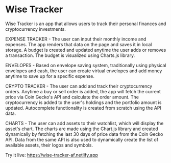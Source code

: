 # Wise Tracker

Wise Tracker is an app that allows users to track their personal finances and cryptocurrency investments. 

EXPENSE TRACKER - 
The user can input their monthly income and expenses. The app renders that data on the page and saves it in local storage. A budget is created and updated anytime the user adds or removes a transaction. The budget is visualized using Charts.js library.

ENVELOPES - 
Based on envelope saving system, traditionally using physical envelopes and cash, the user can create virtual envelopes and add money anytime to save up for a specific expense.

CRYPTO TRACKER - 
The user can add and track their cryptocurrency orders. Anytime a buy or sell order is added, the app will fetch the current price via Coin Gecko's API and calculate the order amount. The cryptocurrency is added to the user's holdings and the portfolio amount is updated. Autocomplete functionality is created from scratch using the API data.

CHARTS - 
The user can add assets to their watchlist, which will display the asset's chart. The charts are made using the Chart.js library and created dynamically by fetching the last 30 days of price data from the Coin Gecko API. Data from the same API is also used to dynamically create the list of available assets, their logos and symbols.

Try it live: https://wise-tracker-af.netlify.app
